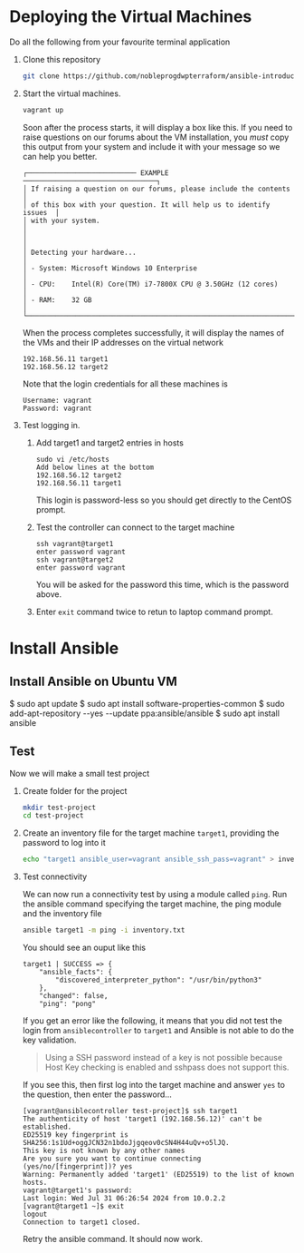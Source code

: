 # Deploying the Virtual Machines

Do all the following from your favourite terminal application

1. Clone this repository

    ```bash
    git clone https://github.com/nobleprogdwpterraform/ansible-introduction.git
    ```

1. Start the virtual machines.

    ```bash
    vagrant up
    ```

    Soon after the process starts, it will display a box like this. If you need to raise questions on our forums about the VM installation, you *must* copy this output from your system and include it with your message so we can help you better.

    ```text
    ┌─────────────────────────── EXAMPLE ─────────────────────────────────┐
    │ If raising a question on our forums, please include the contents    │
    │ of this box with your question. It will help us to identify issues  │
    │ with your system.                                                   │
    │                                                                     │
    │ Detecting your hardware...                                          │
    │ - System: Microsoft Windows 10 Enterprise                           │
    │ - CPU:    Intel(R) Core(TM) i7-7800X CPU @ 3.50GHz (12 cores)       │
    │ - RAM:    32 GB                                                     │
    └─────────────────────────────────────────────────────────────────────┘
    ```

    When the process completes successfully, it will display the names of the VMs and their IP addresses on the virtual network

    ```text
    192.168.56.11 target1
    192.168.56.12 target2
    ```

    Note that the login credentials for all these machines is

    ```
    Username: vagrant
    Password: vagrant
    ```

4. Test logging in.

    1. Add target1 and target2 entries in hosts

        ```
        sudo vi /etc/hosts
        Add below lines at the bottom
        192.168.56.12 target2
        192.168.56.11 target1
        ```

        This login is password-less so you should get directly to the CentOS prompt.

    1. Test the controller can connect to the target machine

        ```
        ssh vagrant@target1
        enter password vagrant
        ssh vagrant@target2
        enter password vagrant
        ```

        You will be asked for the password this time, which is the password above.

    1. Enter `exit` command twice to retun to laptop command prompt.


# Install Ansible


## Install Ansible on Ubuntu VM
$ sudo apt update
$ sudo apt install software-properties-common
$ sudo add-apt-repository --yes --update ppa:ansible/ansible
$ sudo apt install ansible

## Test

Now we will make a small test project

1. Create folder for the project

    ```bash
    mkdir test-project
    cd test-project
    ```

1. Create an inventory file for the target machine `target1`, providing the password to log into it

    ```bash
    echo "target1 ansible_user=vagrant ansible_ssh_pass=vagrant" > inventory.txt
    ```

1. Test connectivity

    We can now run a connectivity test by using a module called `ping`. Run the ansible command specifying the target machine, the ping module and the inventory file

    ```bash
    ansible target1 -m ping -i inventory.txt
    ```

    You should see an ouput like this

    ```
    target1 | SUCCESS => {
        "ansible_facts": {
            "discovered_interpreter_python": "/usr/bin/python3"
        },
        "changed": false,
        "ping": "pong"
    ```

    If you get an error like the following, it means that you did not test the login from `ansiblecontroller` to `target1` and Ansible is not able to do the key validation.

    > Using a SSH password instead of a key is not possible because Host Key checking is enabled and sshpass does not support this.

    If you see this, then first log into the target machine and answer `yes` to the question, then enter the password...

    ```
    [vagrant@ansiblecontroller test-project]$ ssh target1
    The authenticity of host 'target1 (192.168.56.12)' can't be established.
    ED25519 key fingerprint is SHA256:1s1Ud+oggJCN32n1bdoJjgqeov0cSN4H44uQv+o5lJQ.
    This key is not known by any other names
    Are you sure you want to continue connecting (yes/no/[fingerprint])? yes
    Warning: Permanently added 'target1' (ED25519) to the list of known hosts.
    vagrant@target1's password:
    Last login: Wed Jul 31 06:26:54 2024 from 10.0.2.2
    [vagrant@target1 ~]$ exit
    logout
    Connection to target1 closed.
    ```

    Retry the ansible command. It should now work.

